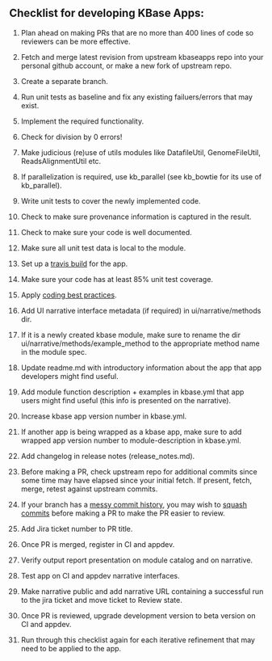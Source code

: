 Checklist for developing KBase Apps:
------------------------------------

1. Plan ahead on making PRs that are no more than 400 lines of code so reviewers can be more effective.

2. Fetch and merge latest revision from upstream kbaseapps repo into your personal github account, or make a new fork of upstream repo.

3. Create a separate branch.

4. Run unit tests as baseline and fix any existing failuers/errors that may exist.

5. Implement the required functionality.

6. Check for division by 0 errors!

7. Make judicious (re)use of utils modules like DatafileUtil, GenomeFileUtil, ReadsAlignmentUtil etc. 

8. If parallelization is required, use kb_parallel (see kb_bowtie for its use of kb_parallel).

9. Write unit tests to cover the newly implemented code.

10. Check to make sure provenance information is captured in the result.

11. Check to make sure your code is well documented.

12.  Make sure all unit test data is local to the module.

13.  Set up a [travis build](/travis.md) for the app.

14. Make sure your code has at least 85% unit test coverage.

15. Apply [coding best practices](/coding_best_practices.md).

16. Add UI narrative interface metadata (if required) in ui/narrative/methods dir.

17. If it is a newly created kbase module, make sure to rename the dir ui/narrative/methods/example_method to the appropriate method name in the module spec.

18. Update readme.md with introductory information about the app that app developers might find useful.

19. Add module function description + examples in kbase.yml that app users might find useful (this info is presented on the narrative).

20. Increase kbase app version number in kbase.yml.

21. If another app is being wrapped as a kbase app, make sure to add wrapped app version number to module-description in kbase.yml.

22. Add changelog in release notes (release_notes.md).

23. Before making a PR, check upstream repo for additional commits since some time may have elapsed since your initial fetch. If present, fetch, merge, retest against upstream commits.

24. If your branch has a [messy commit history](https://github.com/blog/2141-squash-your-commits), you may wish to [squash commits](https://makandracards.com/makandra/527-squash-several-git-commits-into-a-single-commit) before making a PR to make the PR easier to review.

25. Add Jira ticket number to PR title.

26. Once PR is merged, register in CI and appdev.

27. Verify output report presentation on module catalog and on narrative.

28. Test app on CI and appdev narrative interfaces.

29. Make narrative public and add narrative URL containing a successful run to the jira ticket and move ticket to Review state.

30. Once PR is reviewed, upgrade development version to beta version on CI and appdev.

31. Run through this checklist again for each iterative refinement that may need to be applied to the app.

